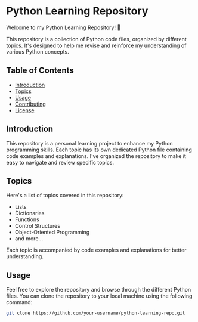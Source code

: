 # Python Learning Repository

Welcome to my Python Learning Repository! 🐍

This repository is a collection of Python code files, organized by different topics. It's designed to help me revise and reinforce my understanding of various Python concepts.

## Table of Contents

- [Introduction](#introduction)
- [Topics](#topics)
- [Usage](#usage)
- [Contributing](#contributing)
- [License](#license)

## Introduction

This repository is a personal learning project to enhance my Python programming skills. Each topic has its own dedicated Python file containing code examples and explanations. I've organized the repository to make it easy to navigate and review specific topics.

## Topics

Here's a list of topics covered in this repository:

- Lists
- Dictionaries
- Functions
- Control Structures
- Object-Oriented Programming
- and more...

Each topic is accompanied by code examples and explanations for better understanding.

## Usage

Feel free to explore the repository and browse through the different Python files. You can clone the repository to your local machine using the following command:

```bash
git clone https://github.com/your-username/python-learning-repo.git

